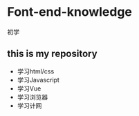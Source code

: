 # Font-end-knowledge
初学
## this is my repository
- 学习html/css
- 学习Javascript
- 学习Vue
- 学习浏览器
- 学习计网
